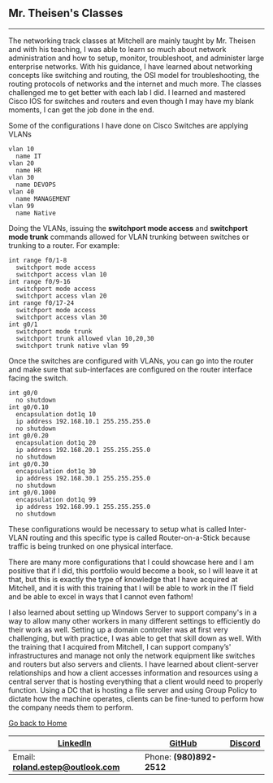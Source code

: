 ## Mr. Theisen's Classes
-------------------------

The networking track classes at Mitchell are mainly taught by Mr. Theisen and with his teaching, I was able to learn so much about network administration and how to setup, monitor, troubleshoot, and administer large enterprise networks.  With his guidance, I have learned about networking concepts like switching and routing, the OSI model for troubleshooting, the routing protocols of networks and the internet and much more.  The classes challenged me to get better with each lab I did.  I learned and mastered Cisco IOS for switches and routers and even though I may have my blank moments, I can get the job done in the end.

Some of the configurations I have done on Cisco Switches are applying VLANs

```
vlan 10
  name IT
vlan 20
  name HR
vlan 30
  name DEVOPS
vlan 40
  name MANAGEMENT
vlan 99
  name Native
```

Doing the VLANs, issuing the **switchport mode access** and **switchport mode trunk** commands allowed for VLAN trunking between switches or trunking to a router.  For example:

```
int range f0/1-8
  switchport mode access
  switchport access vlan 10
int range f0/9-16
  switchport mode access
  switchport access vlan 20
int range f0/17-24
  switchport mode access
  switchport access vlan 30
int g0/1
  switchport mode trunk
  switchport trunk allowed vlan 10,20,30
  switchport trunk native vlan 99
```

Once the switches are configured with VLANs, you can go into the router and make sure that sub-interfaces are configured on the router interface facing the switch.

```
int g0/0
  no shutdown
int g0/0.10
  encapsulation dot1q 10
  ip address 192.168.10.1 255.255.255.0
  no shutdown
int g0/0.20
  encapsulation dot1q 20
  ip address 192.168.20.1 255.255.255.0
  no shutdown
int g0/0.30
  encapsulation dot1q 30
  ip address 192.168.30.1 255.255.255.0
  no shutdown
int g0/0.1000
  encapsulation dot1q 99
  ip address 192.168.99.1 255.255.255.0
  no shutdown
```

These configurations would be necessary to setup what is called Inter-VLAN routing and this specific type is called Router-on-a-Stick because traffic is being trunked on one physical interface.

There are many more configurations that I could showcase here and I am positive that if I did, this portfolio would become a book, so I will leave it at that, but this is exactly the type of knowledge that I have acquired at Mitchell, and it is with this training that I will be able to work in the IT field and be able to excel in ways that I cannot even fathom!

I also learned about setting up Windows Server to support company's in a way to allow many other workers in many different settings to efficiently do their work as well.  Setting up a domain controller was at first very challenging, but with practice, I was able to get that skill down as well.  With the training that I acquired from Mitchell, I can support company’s' infrastructures and manage not only the network equipment like switches and routers but also servers and clients.  I have learned about client-server relationships and how a client accesses information and resources using a central server that is hosting everything that a client would need to properly function.  Using a DC that is hosting a file server and using Group Policy to dictate how the machine operates, clients can be fine-tuned to perform how the company needs them to perform.

[Go back to Home](https://rcestep.github.io)

[LinkedIn](https://linkedin.com/in/roland-c-estep) | [GitHub](https://github.com/rcestep) | [Discord](https://discordhub.com/profile/532348150019522580)
-------------------------------------------------- | ------------------------------------ | ------------------------------------------------------------
Email: **roland.estep@outlook.com**                | Phone: **(980)892-2512**             |
